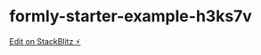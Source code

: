 # formly-starter-example-h3ks7v

[Edit on StackBlitz ⚡️](https://stackblitz.com/edit/formly-starter-example-h3ks7v)